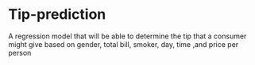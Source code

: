 # Tip-prediction
A regression model that will be able to determine the tip that a consumer might give based on gender, total bill, smoker, day, time ,and price per person
